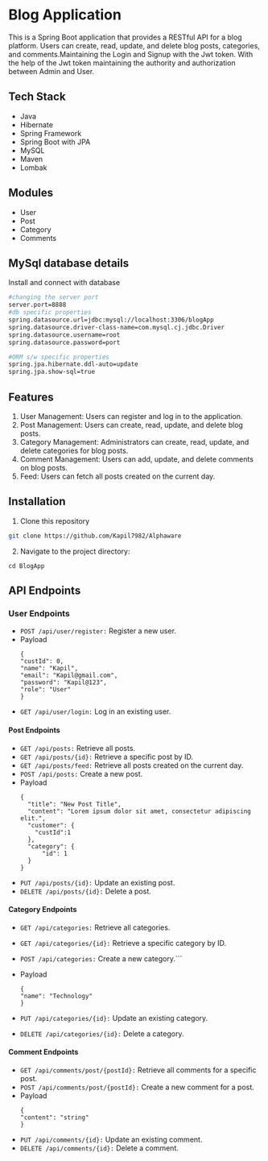 # Blog Application
This is a Spring Boot application that provides a RESTful API for a blog platform. Users can create, read, update, and delete blog posts, categories, and comments.Maintaining the Login and Signup with the Jwt token. With the help of the Jwt token maintaining the authority and authorization between Admin and User.

## Tech Stack
- Java
- Hibernate
- Spring Framework
- Spring Boot with JPA
- MySQL
- Maven
- Lombak

## Modules
- User
- Post
- Category
- Comments

## MySql database details

Install and connect with database

```bash
#changing the server port
server.port=8888
#db specific properties
spring.datasource.url=jdbc:mysql://localhost:3306/blogApp
spring.datasource.driver-class-name=com.mysql.cj.jdbc.Driver
spring.datasource.username=root
spring.datasource.password=port

#ORM s/w specific properties
spring.jpa.hibernate.ddl-auto=update
spring.jpa.show-sql=true
```
## Features
1. User Management: Users can register and log in to the application.
2. Post Management: Users can create, read, update, and delete blog posts.
3. Category Management: Administrators can create, read, update, and delete categories for blog posts.
4. Comment Management: Users can add, update, and delete comments on blog posts.
5. Feed: Users can fetch all posts created on the current day.

## Installation
 1. Clone this repository
```bash
git clone https://github.com/Kapil7982/Alphaware
```
2. Navigate to the project directory:
```
cd BlogApp
```
## API Endpoints
### User Endpoints
- ```POST /api/user/register:``` Register a new user.
- Payload
  ```
  {
  "custId": 0,
  "name": "Kapil",
  "email": "Kapil@gmail.com",
  "password": "Kapil@123",
  "role": "User"
  }
  ```
- ```GET /api/user/login:``` Log in an existing user.
#### Post Endpoints
- ```GET /api/posts:``` Retrieve all posts.
- ```GET /api/posts/{id}:``` Retrieve a specific post by ID.
- ```GET /api/posts/feed:``` Retrieve all posts created on the current day.
- ```POST /api/posts:``` Create a new post.
- Payload
  ```
  {
    "title": "New Post Title",
    "content": "Lorem ipsum dolor sit amet, consectetur adipiscing elit.",
    "customer": {
      "custId":1
    },
    "category": {
        "id": 1
    }
  }
  ```
- ```PUT /api/posts/{id}:``` Update an existing post.
- ```DELETE /api/posts/{id}:``` Delete a post.
#### Category Endpoints
- ```GET /api/categories:``` Retrieve all categories.
- ```GET /api/categories/{id}:``` Retrieve a specific category by ID.
- ```POST /api/categories:``` Create a new category.```
- Payload
   ```
   {
   "name": "Technology"
   }
   ```
   
- ```PUT /api/categories/{id}:``` Update an existing category.
- ```DELETE /api/categories/{id}:``` Delete a category.
#### Comment Endpoints
- ```GET /api/comments/post/{postId}:``` Retrieve all comments for a specific post.
- ```POST /api/comments/post/{postId}:``` Create a new comment for a post.
- Payload
   ```
   {
   "content": "string"
   }
   ```
- ```PUT /api/comments/{id}:``` Update an existing comment.
- ```DELETE /api/comments/{id}:``` Delete a comment.
